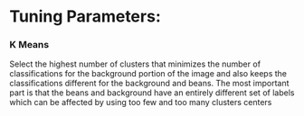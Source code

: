 # Tuning Parameters:
### K Means
Select the highest number of clusters that minimizes the number of classifications for the background portion of the image and also keeps the classifications different for the background and beans. The most important part is that the beans and background have an entirely different set of labels which can be affected by using too few and too many clusters centers